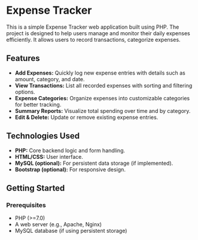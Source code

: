 # Expense Tracker

This is a simple Expense Tracker web application built using PHP. The project is designed to help users manage and monitor their daily expenses efficiently. It allows users to record transactions, categorize expenses.

## Features

- **Add Expenses:** Quickly log new expense entries with details such as amount, category, and date.
- **View Transactions:** List all recorded expenses with sorting and filtering options.
- **Expense Categories:** Organize expenses into customizable categories for better tracking.
- **Summary Reports:** Visualize total spending over time and by category.
- **Edit & Delete:** Update or remove existing expense entries.

## Technologies Used

- **PHP:** Core backend logic and form handling.
- **HTML/CSS:** User interface.
- **MySQL (optional):** For persistent data storage (if implemented).
- **Bootstrap (optional):** For responsive design.

## Getting Started

### Prerequisites

- PHP (>=7.0)
- A web server (e.g., Apache, Nginx)
- MySQL database (if using persistent storage)



